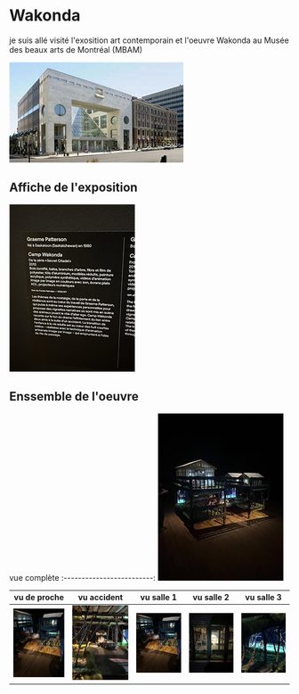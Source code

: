 # Wakonda

je suis allé visité l'exosition art contemporain et l'oeuvre Wakonda au Musée des beaux arts de Montréal (MBAM) 

![photo](medias/musee_des_beau_art_MBAM.jfif)

## Affiche de l'exposition 

![photo](medias/wakonda_cartel_01.png)


## Enssemble de l'oeuvre

vue complète
:-------------------------:
![photo](medias/wakonda_enssemble_03.png)

vu de proche |  vu accident |  vu salle 1 |  vu salle 2 |  vu salle 3
:-------------------------:|:-------------------------:|:-------------------------:|:-------------------------:|:-------------------------:
![photo](medias/wakonda_enssemble_proche.png)|![photo](medias/wakonda_accident_01.png)|![photo](medias/wakonda_enssemble_proche.png)|![photo](medias/wakonda_salle_01.png)|![photo](medias/wakonda_salle_02_02.png)||![photo](medias/wakonda_salle_01.png)|![photo](medias/wakonda_salle_03_01.png)
